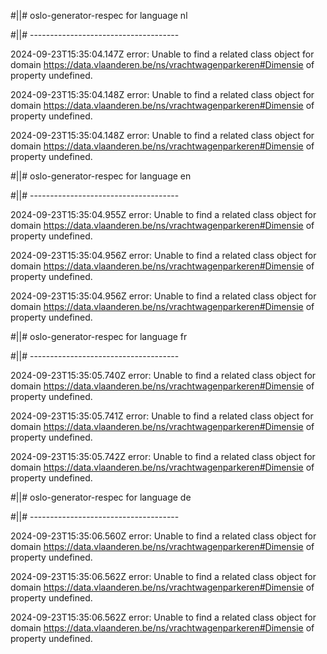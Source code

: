 #||# oslo-generator-respec for language nl  

#||# -------------------------------------  

2024-09-23T15:35:04.147Z error: Unable to find a related class object for domain https://data.vlaanderen.be/ns/vrachtwagenparkeren#Dimensie of property undefined.

2024-09-23T15:35:04.148Z error: Unable to find a related class object for domain https://data.vlaanderen.be/ns/vrachtwagenparkeren#Dimensie of property undefined.

2024-09-23T15:35:04.148Z error: Unable to find a related class object for domain https://data.vlaanderen.be/ns/vrachtwagenparkeren#Dimensie of property undefined.

#||# oslo-generator-respec for language en  

#||# -------------------------------------  

2024-09-23T15:35:04.955Z error: Unable to find a related class object for domain https://data.vlaanderen.be/ns/vrachtwagenparkeren#Dimensie of property undefined.

2024-09-23T15:35:04.956Z error: Unable to find a related class object for domain https://data.vlaanderen.be/ns/vrachtwagenparkeren#Dimensie of property undefined.

2024-09-23T15:35:04.956Z error: Unable to find a related class object for domain https://data.vlaanderen.be/ns/vrachtwagenparkeren#Dimensie of property undefined.

#||# oslo-generator-respec for language fr  

#||# -------------------------------------  

2024-09-23T15:35:05.740Z error: Unable to find a related class object for domain https://data.vlaanderen.be/ns/vrachtwagenparkeren#Dimensie of property undefined.

2024-09-23T15:35:05.741Z error: Unable to find a related class object for domain https://data.vlaanderen.be/ns/vrachtwagenparkeren#Dimensie of property undefined.

2024-09-23T15:35:05.742Z error: Unable to find a related class object for domain https://data.vlaanderen.be/ns/vrachtwagenparkeren#Dimensie of property undefined.

#||# oslo-generator-respec for language de  

#||# -------------------------------------  

2024-09-23T15:35:06.560Z error: Unable to find a related class object for domain https://data.vlaanderen.be/ns/vrachtwagenparkeren#Dimensie of property undefined.

2024-09-23T15:35:06.562Z error: Unable to find a related class object for domain https://data.vlaanderen.be/ns/vrachtwagenparkeren#Dimensie of property undefined.

2024-09-23T15:35:06.562Z error: Unable to find a related class object for domain https://data.vlaanderen.be/ns/vrachtwagenparkeren#Dimensie of property undefined.

